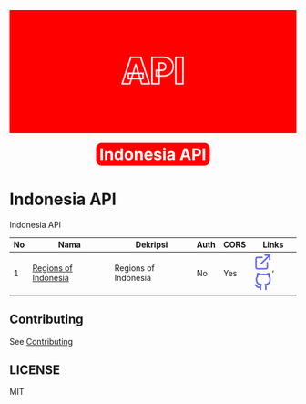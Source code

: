 [![](./public/Cover.png)](https://indonesia-api.netlify.app)

<p align="center">
  <a href="https://indonesia-api.netlify.app"><img src="./public/Badge.svg" /></a>
</p>

# Indonesia API

Indonesia API

<!-- >>>>>>>>>>>>>>>>>>>>>> INDONESIA API >>>>>>>>>>>>>>>>>>>>>> -->

| No  | Nama                                                              | Dekripsi             | Auth | CORS | Links                                                                                                                                                       |
| --- | ----------------------------------------------------------------- | -------------------- | ---- | ---- | ----------------------------------------------------------------------------------------------------------------------------------------------------------- |
| 1   | [Regions of Indonesia](https://regions-of-indonesia.netlify.app/) | Regions of Indonesia | No   | Yes  | [![](./assets/svgs/external-link.svg)](https://regions-of-indonesia.netlify.app/), [![](./assets/svgs/github.svg)](https://github.com/regions-of-indonesia) |

<!-- <<<<<<<<<<<<<<<<<<<<<< INDONESIA API <<<<<<<<<<<<<<<<<<<<<< -->

## Contributing

See [Contributing](./CONTRIBUTING.md)

## LICENSE

MIT
